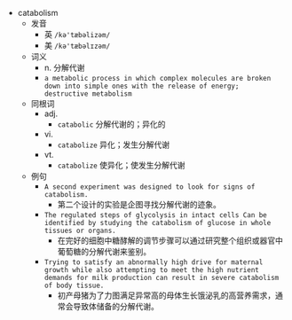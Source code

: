 - catabolism
  - 发音
    - 英 `/kə'tæbəlizəm/`
    - 美 `/kə'tæbəlɪzəm/`
  - 词义
    - n. 分解代谢
    - `a metabolic process in which complex molecules are broken down into simple ones with the release of energy; destructive metabolism `
  - 同根词
    - adj.
      - `catabolic` 分解代谢的；异化的
    - vi.
      - `catabolize` 异化；发生分解代谢
    - vt.
      - `catabolize` 使异化；使发生分解代谢
  - 例句
    - `A second experiment was designed to look for signs of catabolism.`
      - 第二个设计的实验是企图寻找分解代谢的迹象。
    - `The regulated steps of glycolysis in intact cells Can be identified by studying the catabolism of glucose in whole tissues or organs.`
      - 在完好的细胞中糖酵解的调节步骤可以通过研究整个组织或器官中葡萄糖的分解代谢来鉴别。
    - `Trying to satisfy an abnormally high drive for maternal growth while also attempting to meet the high nutrient demands for milk production can result in severe catabolism of body tissue.`
      - 初产母猪为了力图满足异常高的母体生长饿泌乳的高营养需求，通常会导致体储备的分解代谢。

